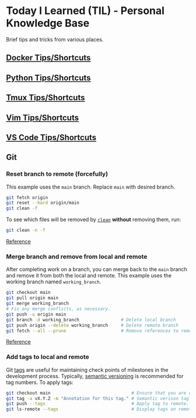 # Today I Learned (TIL) - Personal Knowledge Base

Brief tips and tricks from various places.

## [Docker Tips/Shortcuts](https://github.com/TimothyDJones/til/blob/main/Docker_Tips.md)
## [Python Tips/Shortcuts](https://github.com/TimothyDJones/til/blob/main/Python_Tips.md)
## [Tmux Tips/Shortcuts](https://github.com/TimothyDJones/til/blob/main/Tmux_Tips.md)
## [Vim Tips/Shortcuts](https://github.com/TimothyDJones/til/blob/main/Vim_Tips.md)
## [VS Code Tips/Shortcuts](https://github.com/TimothyDJones/til/blob/main/VS_Code_Tips.md)

## Git

### Reset branch to remote (forcefully)
This example uses the `main` branch.  Replace `main` with desired branch.
```bash
git fetch origin
git reset --hard origin/main
git clean -f
```
To see which files will be removed by [`clean`](https://git-scm.com/docs/git-clean) **without** removing them, run:
```bash
git clean -n -f
```

[Reference](https://stackoverflow.com/a/27664932)

### Merge branch and remove from local and remote
After completing work on a branch, you can merge back to the `main` branch and remove it from both the local and remote. This example uses the working branch named `working_branch`.
```bash
git checkout main
git pull origin main
git merge working_branch
# Fix any merge conflicts, as necessary.
git push -u origin main
git branch -d working_branch                # Delete local branch
git push origin --delete working_branch     # Delete remote branch
git fetch --all --prune                     # Remove references to remote branch
```

[Reference](https://stackoverflow.com/a/2003515)

### Add tags to local and remote
Git [tags](https://initialcommit.com/blog/git-tag) are useful for maintaining check points of milestones in the development process. Typically, [semantic versioning](https://semver.org/) is recommended for tag numbers. To apply tags:
```bash
git checkout main                               # Ensure that you are on main branch.
git tag -a vX.Y.Z -m "Annotation for this tag." # Semantic verison tag for version X.Y.Z to local (on current branch).
git push --tags                                 # Apply tag to remote.
git ls-remote --tags                            # Display tags on remote.
```